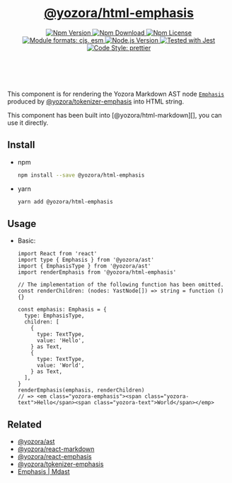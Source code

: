 <header>
  <h1 align="center">
    <a href="https://github.com/guanghechen/yozora-html/tree/main/packages/emphasis#readme">@yozora/html-emphasis</a>
  </h1>
  <div align="center">
    <a href="https://www.npmjs.com/package/@yozora/html-emphasis">
      <img
        alt="Npm Version"
        src="https://img.shields.io/npm/v/@yozora/html-emphasis.svg"
      />
    </a>
    <a href="https://www.npmjs.com/package/@yozora/html-emphasis">
      <img
        alt="Npm Download"
        src="https://img.shields.io/npm/dm/@yozora/html-emphasis.svg"
      />
    </a>
    <a href="https://www.npmjs.com/package/@yozora/html-emphasis">
      <img
        alt="Npm License"
        src="https://img.shields.io/npm/l/@yozora/html-emphasis.svg"
      />
    </a>
    <a href="#install">
      <img
        alt="Module formats: cjs, esm"
        src="https://img.shields.io/badge/module_formats-cjs%2C%20esm-green.svg"
      />
    </a>
    <a href="https://github.com/nodejs/node">
      <img
        alt="Node.js Version"
        src="https://img.shields.io/node/v/@yozora/html-emphasis"
      />
    </a>
    <a href="https://github.com/facebook/jest">
      <img
        alt="Tested with Jest"
        src="https://img.shields.io/badge/tested_with-jest-9c465e.svg"
      />
    </a>
    <a href="https://github.com/prettier/prettier">
      <img
        alt="Code Style: prettier"
        src="https://img.shields.io/badge/code_style-prettier-ff69b4.svg?style=flat-square"
      />
    </a>
  </div>
</header>
<br/>

This component is for rendering the Yozora Markdown AST node [`Emphasis`][@yozora/ast] 
produced by [@yozora/tokenizer-emphasis][] into HTML string.

This component has been built into [@yozora/html-markdown][], you can use it directly.

## Install

* npm

  ```bash
  npm install --save @yozora/html-emphasis
  ```

* yarn

  ```bash
  yarn add @yozora/html-emphasis
  ```


## Usage

* Basic:

  ```tsx
  import React from 'react'
  import type { Emphasis } from '@yozora/ast'
  import { EmphasisType } from '@yozora/ast'
  import renderEmphasis from '@yozora/html-emphasis'

  // The implementation of the following function has been omitted.
  const renderChildren: (nodes: YastNode[]) => string = function () {}

  const emphasis: Emphasis = {
    type: EmphasisType,
    children: [
      {
        type: TextType,
        value: 'Hello',
      } as Text,
      {
        type: TextType,
        value: 'World',
      } as Text,
    ],
  }
  renderEmphasis(emphasis, renderChildren)
  // => <em class="yozora-emphasis"><span class="yozora-text">Hello</span><span class="yozora-text">World</span></emp>
  ```

## Related

* [@yozora/ast][]
* [@yozora/react-markdown][]
* [@yozora/react-emphasis][]
* [@yozora/tokenizer-emphasis][]
* [Emphasis | Mdast][mdast]


[@yozora/ast]: https://www.npmjs.com/package/@yozora/ast#emphasis
[@yozora/react-markdown]: https://www.npmjs.com/package/@yozora/react-markdown
[@yozora/tokenizer-emphasis]: https://www.npmjs.com/package/@yozora/tokenizer-emphasis
[@yozora/react-emphasis]: https://www.npmjs.com/package/@yozora/react-emphasis
[mdast]: https://github.com/syntax-tree/mdast#emphasis
